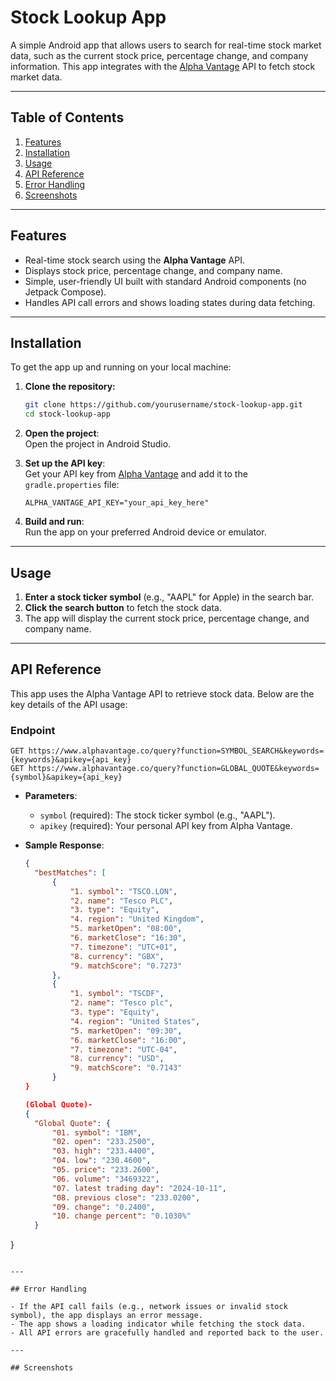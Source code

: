# Stock Lookup App

A simple Android app that allows users to search for real-time stock market data, such as the current stock price, percentage change, and company information. This app integrates with the [Alpha Vantage](https://www.alphavantage.co/) API to fetch stock market data.

---

## Table of Contents

1. [Features](#features)
2. [Installation](#installation)
3. [Usage](#usage)
4. [API Reference](#api-reference)
5. [Error Handling](#error-handling)
6. [Screenshots](#screenshots)
---

## Features

- Real-time stock search using the **Alpha Vantage** API.
- Displays stock price, percentage change, and company name.
- Simple, user-friendly UI built with standard Android components (no Jetpack Compose).
- Handles API call errors and shows loading states during data fetching.

---

## Installation

To get the app up and running on your local machine:

1. **Clone the repository:**
   ```bash
   git clone https://github.com/yourusername/stock-lookup-app.git
   cd stock-lookup-app
   ```

2. **Open the project**:  
   Open the project in Android Studio.

3. **Set up the API key**:  
   Get your API key from [Alpha Vantage](https://www.alphavantage.co/support/#api-key) and add it to the `gradle.properties` file:
   ```
   ALPHA_VANTAGE_API_KEY="your_api_key_here"
   ```

4. **Build and run**:  
   Run the app on your preferred Android device or emulator.

---

## Usage

1. **Enter a stock ticker symbol** (e.g., "AAPL" for Apple) in the search bar.
2. **Click the search button** to fetch the stock data.
3. The app will display the current stock price, percentage change, and company name.

---

## API Reference

This app uses the Alpha Vantage API to retrieve stock data. Below are the key details of the API usage:

### Endpoint

```http
GET https://www.alphavantage.co/query?function=SYMBOL_SEARCH&keywords={keywords}&apikey={api_key}
GET https://www.alphavantage.co/query?function=GLOBAL_QUOTE&keywords={symbol}&apikey={api_key}
```

- **Parameters**:
  - `symbol` (required): The stock ticker symbol (e.g., "AAPL").
  - `apikey` (required): Your personal API key from Alpha Vantage.

- **Sample Response**:
  ```json   (NameResponse)-
  {
    "bestMatches": [
        {
            "1. symbol": "TSCO.LON",
            "2. name": "Tesco PLC",
            "3. type": "Equity",
            "4. region": "United Kingdom",
            "5. marketOpen": "08:00",
            "6. marketClose": "16:30",
            "7. timezone": "UTC+01",
            "8. currency": "GBX",
            "9. matchScore": "0.7273"
        },
        {
            "1. symbol": "TSCDF",
            "2. name": "Tesco plc",
            "3. type": "Equity",
            "4. region": "United States",
            "5. marketOpen": "09:30",
            "6. marketClose": "16:00",
            "7. timezone": "UTC-04",
            "8. currency": "USD",
            "9. matchScore": "0.7143"
        }
  }

  (Global Quote)-
  {
    "Global Quote": {
        "01. symbol": "IBM",
        "02. open": "233.2500",
        "03. high": "233.4400",
        "04. low": "230.4600",
        "05. price": "233.2600",
        "06. volume": "3469322",
        "07. latest trading day": "2024-10-11",
        "08. previous close": "233.0200",
        "09. change": "0.2400",
        "10. change percent": "0.1030%"
    }
}
  ```

---

## Error Handling

- If the API call fails (e.g., network issues or invalid stock symbol), the app displays an error message.
- The app shows a loading indicator while fetching the stock data.
- All API errors are gracefully handled and reported back to the user.

---

## Screenshots
